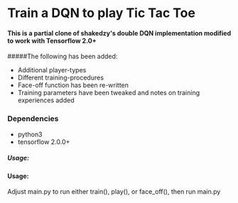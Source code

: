 # Train a DQN to play Tic Tac Toe
#### This is a partial clone of shakedzy's double DQN implementation modified to work with Tensorflow 2.0+
#####The following has been added:
- Additional player-types 
- Different training-procedures
- Face-off function has been re-written
- Training parameters have been tweaked and notes on training experiences added
### Dependencies
- python3
- tensorflow 2.0.0+

##### Usage:
#### Usage:
Adjust main.py to run either train(), play(), or face_off(), then run main.py
